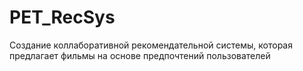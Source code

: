 # PET_RecSys
Создание коллаборативной рекомендательной системы, которая предлагает фильмы на основе предпочтений пользователей
